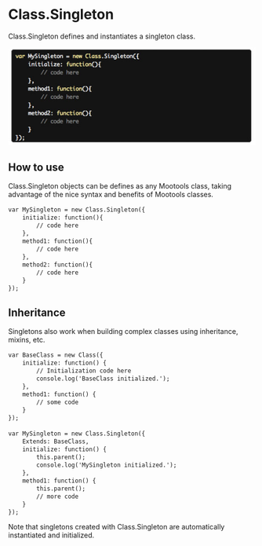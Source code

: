 Class.Singleton
==================

Class.Singleton defines and instantiates a singleton class.

![Screenshot](http://github.com/eneko/Class.Singleton/raw/master/screenshot.jpg)

How to use
----------

Class.Singleton objects can be defines as any Mootools class, taking advantage of the nice syntax and benefits of Mootools classes.

	var MySingleton = new Class.Singleton({
		initialize: function(){
			// code here
		},
		method1: function(){
			// code here
		},
		method2: function(){
			// code here
		}
	});


Inheritance
-----------

Singletons also work when building complex classes using inheritance, mixins, etc.

	var BaseClass = new Class({
		initialize: function() {
			// Initialization code here
			console.log('BaseClass initialized.');
		},
		method1: function() {
			// some code
		}
	});

	var MySingleton = new Class.Singleton({
		Extends: BaseClass,
		initialize: function() {
			this.parent();
			console.log('MySingleton initialized.');
		},
		method1: function() {
			this.parent();
			// more code
		}
	});

Note that singletons created with Class.Singleton are automatically instantiated and initialized.